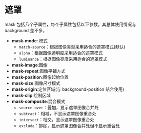 # 遮罩

mask 包括八个子属性，每个子属性包括以下参数。其总体使用情况与 background 差不多。

- **mask-mode**: 模式
  - `match-source`：根据图像类型采用适合的遮罩模式(默认)
  - `alpha`：根据图像透明度采用适合的遮罩模式
  - `luminance`：根据图像亮度采用适合的遮罩模式
- **mask-image**:图像
- **mask-repeat**:图像平铺方式
- **mask-position**:图像起始位置
- **mask-size**:图像尺寸模式
- **mask-origin**:定位区域(与 background-position 结合使用)
- **mask-clip**:绘制区域
- **mask-composite**:混合模式
  - `source-over`：叠加，显示遮罩图像合并处
  - `subtract`：相减，不显示遮罩图像重合处
  - `intersect`：相交，显示遮罩图像重合处
  - `exclude`：排除，显示遮罩图像合并处但不显示重合处
